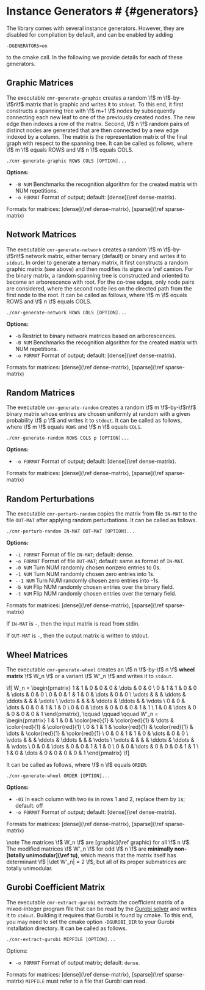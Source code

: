 # Instance Generators # {#generators}

The library comes with several instance generators.
However, they are disabled for compilation by default, and can be enabled by adding

    -DGENERATORS=on

to the cmake call.
In the following we provide details for each of these generators.

## Graphic Matrices ##

The executable `cmr-generate-graphic` creates a random \f$ m \f$-by-\f$n\f$ matrix that is graphic and writes it to `stdout`.
To this end, it first constructs a spanning tree with \f$ m+1 \f$ nodes by subsequently connecting each new leaf to one of the previously created nodes.
The new edge then indexes a row of the matrix.
Second, \f$ n \f$ random pairs of distinct nodes are generated that are then connected by a new edge indexed by a column.
The matrix is the representation matrix of the final graph with respect to the spanning tree.
It can be called as follows, where \f$ m \f$ equals ROWS and \f$ n \f$ equals COLS.

    ./cmr-generate-graphic ROWS COLS [OPTION]...

**Options:**
  - `-B NUM`    Benchmarks the recognition algorithm for the created matrix with NUM repetitions.
  - `-o FORMAT` Format of output; default: [dense](\ref dense-matrix).

Formats for matrices: [dense](\ref dense-matrix), [sparse](\ref sparse-matrix)

## Network Matrices ##

The executable `cmr-generate-network` creates a random \f$ m \f$-by-\f$n\f$ network matrix, either ternary (default) or binary and writes it to `stdout`.
In order to generate a ternary matrix, it first constructs a random graphic matrix (see above) and then modifies its signs via \ref camion.
For the binary matrix, a random spanning tree is constructed and oriented to become an arborescence with root.
For the co-tree edges, only node pairs are considered, where the second node lies on the directed path from the first node to the root.
It can be called as follows, where \f$ m \f$ equals ROWS and \f$ n \f$ equals COLS.

    ./cmr-generate-network ROWS COLS [OPTION]...

**Options:**
  - `-b`        Restrict to binary network matrices based on arborescences.
  - `-B NUM`    Benchmarks the recognition algorithm for the created matrix with NUM repetitions.
  - `-o FORMAT` Format of output; default: [dense](\ref dense-matrix).

Formats for matrices: [dense](\ref dense-matrix), [sparse](\ref sparse-matrix)

## Random Matrices ##

The executable `cmr-generate-random` creates a random \f$ m \f$-by-\f$n\f$ binary matrix whose entries are chosen uniformly at random with a given probability \f$ p \f$ and writes it to `stdout`.
It can be called as follows, where \f$ m \f$ equals `ROWS` and \f$ n \f$ equals `COLS`.

    ./cmr-generate-random ROWS COLS p [OPTION]...

**Options:**
  - `-o FORMAT` Format of output; default: [dense](\ref dense-matrix).

Formats for matrices: [dense](\ref dense-matrix), [sparse](\ref sparse-matrix)

## Random Perturbations ##

The executable `cmr-perturb-random` copies the matrix from file `IN-MAT` to the file `OUT-MAT` after applying random perturbations.
It can be called as follows.

    ./cmr-perturb-random IN-MAT OUT-MAT [OPTION]...

**Options:**
  - `-i FORMAT` Format of file `IN-MAT`; default: dense.
  - `-o FORMAT` Format of file `OUT-MAT`; default: same as format of `IN-MAT`.
  - `-0 NUM`    Turn NUM randomly chosen nonzero entries to 0s.
  - `-1 NUM`    Turn NUM randomly chosen zero entries into 1s.
  - `--1 NUM`   Turn NUM randomly chosen zero entries into -1s.
  - `-b NUM`    Flip NUM randomly chosen entries over the binary field.
  - `-t NUM`    Flip NUM randomly chosen entries over the ternary field.

Formats for matrices: [dense](\ref dense-matrix), [sparse](\ref sparse-matrix)

If `IN-MAT` is `-`, then the input matrix is read from stdin.

If `OUT-MAT` is `-`, then the output matrix is written to stdout.

## Wheel Matrices ##

The executable `cmr-generate-wheel` creates an \f$ n \f$-by-\f$ n \f$ **wheel matrix** \f$ W_n \f$ or a variant \f$ W'_n \f$ and writes it to `stdout`.

\f[
  W_n = 
  \begin{pmatrix}
    1 & 1 & 0 & 0 & 0 & \dots & 0 & 0 \\
    0 & 1 & 1 & 0 & 0 & \dots & 0 & 0 \\
    0 & 0 & 1 & 1 & 0 & \dots & 0 & 0 \\
    \vdots & & & \ddots & \ddots & & & \vdots \\
    \vdots & & & & \ddots & \ddots & & \vdots \\
    0 & 0 & \dots & 0 & 0 & 1 & 1 & 0 \\
    0 & 0 & \dots & 0 & 0 & 0 & 1 & 1 \\
    1 & 0 & \dots & 0 & 0 & 0 & 0 & 1
  \end{pmatrix},
  \qquad
  \qquad
  \qquad
  W'_n = 
  \begin{pmatrix}
    1 & 1 & 0 & \color{red}{1} & \color{red}{1} & \dots & \color{red}{1} & \color{red}{1} \\
    0 & 1 & 1 & \color{red}{1} & \color{red}{1} & \dots & \color{red}{1} & \color{red}{1} \\
    0 & 0 & 1 & 1 & 0 & \dots & 0 & 0 \\
    \vdots & & & \ddots & \ddots & & & \vdots \\
    \vdots & & & & \ddots & \ddots & & \vdots \\
    0 & 0 & \dots & 0 & 0 & 1 & 1 & 0 \\
    0 & 0 & \dots & 0 & 0 & 0 & 1 & 1 \\
    1 & 0 & \dots & 0 & 0 & 0 & 0 & 1
  \end{pmatrix}
\f]

It can be called as follows, where \f$ n \f$ equals `ORDER`.

    ./cmr-generate-wheel ORDER [OPTION]...

**Options:**
  - `-01`       In each column with two `0`s in rows 1 and 2, replace them by `1`s; default: off
  - `-o FORMAT` Format of output; default: [dense](\ref dense-matrix).

Formats for matrices: [dense](\ref dense-matrix), [sparse](\ref sparse-matrix)

\note
The matrices \f$ W_n \f$ are [graphic](\ref graphic) for all \f$ n \f$.
The modified matrices \f$ W'_n \f$ for odd \f$ n \f$ are **minimally non-[totally unimodular](\ref tu)**, which means that the matrix itself has determinant \f$ |\det W'_n| = 2 \f$, but all of its proper submatrices are totally unimodular.

## Gurobi Coefficient Matrix ##

The executable `cmr-extract-gurobi` extracts the coefficient matrix of a mixed-integer program file that can be read by the [Gurobi solver](https://www.gurobi.com) and writes it to `stdout`.
Building it requires that Gurobi is found by cmake.
To this end, you may need to set the cmake option `-DGUROBI_DIR` to your Gurobi installation directory.
It can be called as follows.

    ./cmr-extract-gurobi MIPFILE [OPTION]...

Options:
  - `-o FORMAT` Format of output matrix; default: `dense`.

Formats for matrices: [dense](\ref dense-matrix), [sparse](\ref sparse-matrix)
`MIPFILE` must refer to a file that Gurobi can read.

